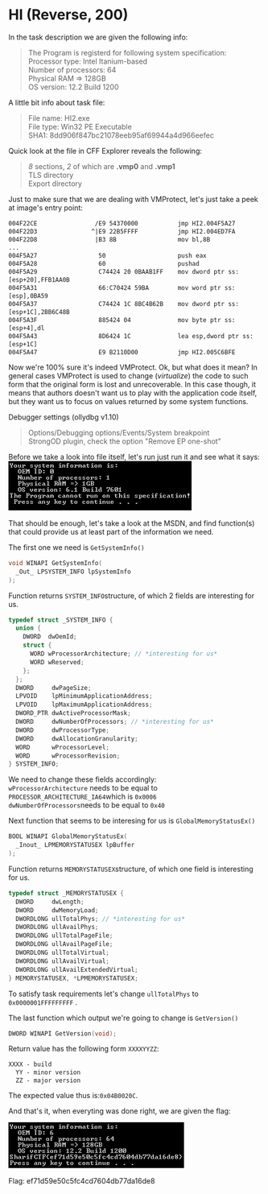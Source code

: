 # HI (Reverse, 200)

In the task description we are given the following info:

>The Program is registerd for following system specification:  
>Processor type: Intel Itanium-based  
>Number of processors: 64  
>Physical RAM => 128GB  
>OS version: 12.2 Build 1200  

A little bit info about task file:
>File name: HI2.exe  
>File type: Win32 PE Executable  
>SHA1: 8dd906f847bc21078eeb95af69944a4d966eefec

Quick look at the file in CFF Explorer reveals the following:
>_8_ sections, _2_ of which are **.vmp0** and **.vmp1**  
>TLS directory  
>Export directory  

Just to make sure that we are dealing with VMProtect, let's just take a peek at image's entry point:
```
004F22CE                /E9 54370000           jmp HI2.004F5A27
004F22D3               ^|E9 22B5FFFF           jmp HI2.004ED7FA
004F22D8                |B3 8B                 mov bl,8B
...
004F5A27                 50                    push eax
004F5A28                 60                    pushad
004F5A29                 C74424 20 0BAAB1FF    mov dword ptr ss:[esp+20],FFB1AA0B
004F5A31                 66:C70424 59BA        mov word ptr ss:[esp],0BA59
004F5A37                 C74424 1C 8BC4B62B    mov dword ptr ss:[esp+1C],2BB6C48B
004F5A3F                 885424 04             mov byte ptr ss:[esp+4],dl
004F5A43                 8D6424 1C             lea esp,dword ptr ss:[esp+1C]
004F5A47                 E9 B2110D00           jmp HI2.005C6BFE
```

Now we're 100% sure it's indeed VMProtect.
Ok, but what does it mean?
In general cases VMProtect is used to change (_virtualize_) the code to such form that the original form is lost and unrecoverable. In this case though, it means that authors doesn't want us to play with the application code itself, but they want us to focus on values returned by some system functions.

Debugger settings (ollydbg v1.10)
> Options/Debugging options/Events/System breakpoint  
> StrongOD plugin, check the option "Remove EP one-shot"

Before we take a look into file itself, let's run just run it and see what it says:
![hi-00.png](hi-00.png)

That should be enough, let's take a look at the MSDN, and find function(s) that could provide us at least part of the information we need.

The first one we need is `GetSystemInfo()`
``` c++
void WINAPI GetSystemInfo(
  _Out_ LPSYSTEM_INFO lpSystemInfo
);
```

Function returns `SYSTEM_INFO`structure, of which 2 fields are interesting for us.
``` c++
typedef struct _SYSTEM_INFO {
  union {
    DWORD  dwOemId;
    struct {
      WORD wProcessorArchitecture; // *interesting for us*
      WORD wReserved;
    };
  };
  DWORD     dwPageSize;
  LPVOID    lpMinimumApplicationAddress;
  LPVOID    lpMaximumApplicationAddress;
  DWORD_PTR dwActiveProcessorMask;
  DWORD     dwNumberOfProcessors; // *interesting for us*
  DWORD     dwProcessorType;
  DWORD     dwAllocationGranularity;
  WORD      wProcessorLevel;
  WORD      wProcessorRevision;
} SYSTEM_INFO;
```

We need to change these fields accordingly:  
`wProcessorArchitecture` needs to be equal to `PROCESSOR_ARCHITECTURE_IA64`which is `0x0006`  
`dwNumberOfProcessors`needs to be equal to `0x40`

Next function that seems to be interesing for us is `GlobalMemoryStatusEx()`
``` c++
BOOL WINAPI GlobalMemoryStatusEx(
  _Inout_ LPMEMORYSTATUSEX lpBuffer
);
```
Function returns `MEMORYSTATUSEX`structure, of which one field is interesting for us.
``` c++
typedef struct _MEMORYSTATUSEX {
  DWORD     dwLength;
  DWORD     dwMemoryLoad;
  DWORDLONG ullTotalPhys; // *interesting for us*
  DWORDLONG ullAvailPhys;
  DWORDLONG ullTotalPageFile;
  DWORDLONG ullAvailPageFile;
  DWORDLONG ullTotalVirtual;
  DWORDLONG ullAvailVirtual;
  DWORDLONG ullAvailExtendedVirtual;
} MEMORYSTATUSEX, *LPMEMORYSTATUSEX;
```
To satisfy task requirements let's change  `ullTotalPhys` to `0x0000001FFFFFFFFF` .

The last function which output we're going to change is `GetVersion()`
``` c++
DWORD WINAPI GetVersion(void);
```
Return value has the following form `XXXXYYZZ`:
```
XXXX - build
  YY - minor version
  ZZ - major version
```
The expected value thus is:`0x04B0020C`.

And that's it, when everyting was done right, we are given the flag:

![hi-01.png](hi-01.png)

Flag: ef71d59e50c5fc4cd7604db77da16de8